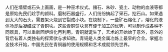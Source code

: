 人们在墙壁或石头上画画，是一种巫术仪式。赭石、朱砂、瓷土、动物的血液等都是原始先民们趁手的颜料。磨制石器盛行，人们纷纷搞起了采石，挖石山。如果遇到太大的石头，需要架火烧到它裂成小块。在烧制下，一些矿石熔化了，熔化的液体冷却后凝结成了青铜块。这些青铜饼块具有便于加工的优势，可以制作成各种不同器具，可以重新回炉熔化再利用。青铜就诞生了，艺术的开始始于意外，意外的背后有着人类独有的探索欲与求知欲。青铜是人类金属冶炼上最早的合金。掌握冶金技术开始，中国先民在青铜器的使用规模和艺术成就领先世界。
